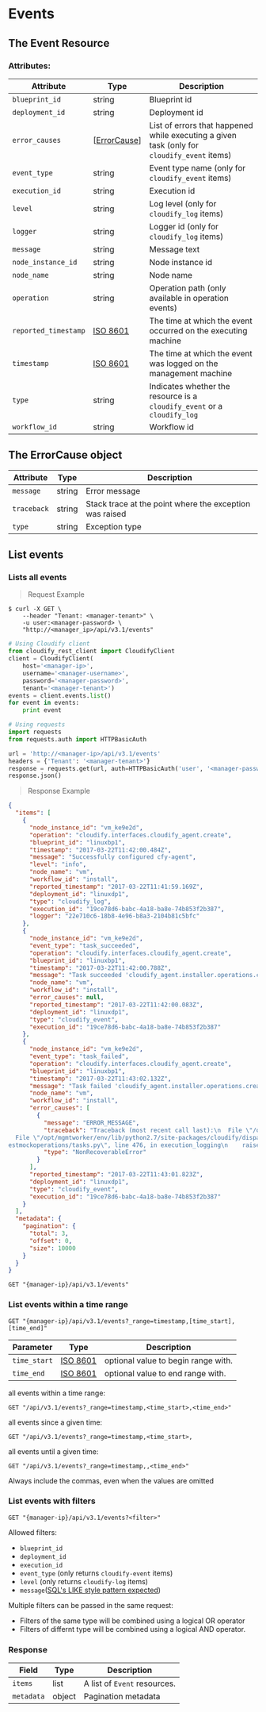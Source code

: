 # Events

## The Event Resource

### Attributes:

Attribute | Type | Description
--------- | ---- | -----------
`blueprint_id` | string | Blueprint id
`deployment_id` | string | Deployment id
`error_causes` | [[ErrorCause](#the-errorcause-object)] | List of errors that happened while executing a given task (only for `cloudify_event` items)
`event_type` | string | Event type name (only for `cloudify_event` items)
`execution_id` | string | Execution id
`level` | string | Log level (only for `cloudify_log` items)
`logger` | string | Logger id (only for `cloudify_log` items)
`message` | string | Message text
`node_instance_id` | string | Node instance id
`node_name` | string | Node name
`operation` | string | Operation path (only available in operation events)
`reported_timestamp` | [ISO 8601](https://en.wikipedia.org/wiki/ISO_8601) | The time at which the event occurred on the executing machine
`timestamp` | [ISO 8601](https://en.wikipedia.org/wiki/ISO_8601) | The time at which the event was logged on the management machine
`type` | string | Indicates whether the resource is a `cloudify_event` or a `cloudify_log`
`workflow_id` | string | Workflow id

## The ErrorCause object

Attribute | Type | Description
--------- | ---- | -----------
`message` | string | Error message
`traceback` | string | Stack trace at the point where the exception was raised
`type` | string | Exception type


## List events

### Lists all events

> Request Example

```shell
$ curl -X GET \
    --header "Tenant: <manager-tenant>" \
    -u user:<manager-password> \
    "http://<manager_ip>/api/v3.1/events"
```

```python
# Using Cloudify client
from cloudify_rest_client import CloudifyClient
client = CloudifyClient(
    host='<manager-ip>',
    username='<manager-username>',
    password='<manager-password>',
    tenant='<manager-tenant>')
events = client.events.list()
for event in events:
    print event

# Using requests
import requests
from requests.auth import HTTPBasicAuth

url = 'http://<manager-ip>/api/v3.1/events'
headers = {'Tenant': '<manager-tenant>'}
response = requests.get(url, auth=HTTPBasicAuth('user', '<manager-password>'), headers=headers)
response.json()
```

> Response Example

```json
{
  "items": [
    {
      "node_instance_id": "vm_ke9e2d",
      "operation": "cloudify.interfaces.cloudify_agent.create",
      "blueprint_id": "linuxbp1",
      "timestamp": "2017-03-22T11:42:00.484Z",
      "message": "Successfully configured cfy-agent",
      "level": "info",
      "node_name": "vm",
      "workflow_id": "install",
      "reported_timestamp": "2017-03-22T11:41:59.169Z",
      "deployment_id": "linuxdp1",
      "type": "cloudify_log",
      "execution_id": "19ce78d6-babc-4a18-ba8e-74b853f2b387",
      "logger": "22e710c6-18b8-4e96-b8a3-2104b81c5bfc"
    },
    {
      "node_instance_id": "vm_ke9e2d",
      "event_type": "task_succeeded",
      "operation": "cloudify.interfaces.cloudify_agent.create",
      "blueprint_id": "linuxbp1",
      "timestamp": "2017-03-22T11:42:00.788Z",
      "message": "Task succeeded 'cloudify_agent.installer.operations.create'",
      "node_name": "vm",
      "workflow_id": "install",
      "error_causes": null,
      "reported_timestamp": "2017-03-22T11:42:00.083Z",
      "deployment_id": "linuxdp1",
      "type": "cloudify_event",
      "execution_id": "19ce78d6-babc-4a18-ba8e-74b853f2b387"
    },
    {
      "node_instance_id": "vm_ke9e2d",
      "event_type": "task_failed",
      "operation": "cloudify.interfaces.cloudify_agent.create",
      "blueprint_id": "linuxbp1",
      "timestamp": "2017-03-22T11:43:02.132Z",
      "message": "Task failed 'cloudify_agent.installer.operations.create' -> ERROR_MESSAGE",
      "node_name": "vm",
      "workflow_id": "install",
      "error_causes": [
        {
          "message": "ERROR_MESSAGE",
          "traceback": "Traceback (most recent call last):\n  File \"/opt/mgmtworker/env/lib/python2.7/site-packages/cloudify/dispatch.py\", line 624, in main\n
  File \"/opt/mgmtworker/env/lib/python2.7/site-packages/cloudify/dispatch.py\", line 389, in handle\n  File \"/opt/mgmtworker/env/lib/python2.7/site-packages/t
estmockoperations/tasks.py\", line 476, in execution_logging\n    raise NonRecoverableError('ERROR_MESSAGE', causes=causes)\nNonRecoverableError: ERROR_MESSAGE\n",
          "type": "NonRecoverableError"
        }
      ],
      "reported_timestamp": "2017-03-22T11:43:01.823Z",
      "deployment_id": "linuxdp1",
      "type": "cloudify_event",
      "execution_id": "19ce78d6-babc-4a18-ba8e-74b853f2b387"
    }
  ],
  "metadata": {
    "pagination": {
      "total": 3,
      "offset": 0,
      "size": 10000
    }
  }
}
```

`GET "{manager-ip}/api/v3.1/events"`

### List events within a time range

`GET "{manager-ip}/api/v3.1/events?_range=timestamp,[time_start],[time_end]"`

Parameter | Type | Description
--------- | ------- | -------
`time_start` | [ISO 8601](https://en.wikipedia.org/wiki/ISO_8601) | optional value to begin range with.
`time_end` | [ISO 8601](https://en.wikipedia.org/wiki/ISO_8601) | optional value to end range with.

all events within a  time range:

`GET "/api/v3.1/events?_range=timestamp,<time_start>,<time_end>"`

all events since a given time:

`GET "/api/v3.1/events?_range=timestamp,<time_start>,`

all events until a given time:

`GET "/api/v3.1/events?_range=timestamp,,<time_end>"`

<aside class="notice">
Always include the commas, even when the values are omitted
</aside>

### List events with filters

`GET "{manager-ip}/api/v3.1/events?<filter>"`

Allowed filters:

- `blueprint_id`
- `deployment_id`
- `execution_id`
- `event_type` (only returns `cloudify-event` items)
- `level` (only returns `cloudify-log` items)
- `message`([SQL's LIKE style pattern expected](https://www.postgresql.org/docs/9.5/static/functions-matching.html#FUNCTIONS-LIKE))

Multiple filters can be passed in the same request:

- Filters of the same type will be combined using a logical OR operator
- Filters of differnt type will be combined using a logical AND operator.

### Response

Field | Type | Description
--------- | ------- | -------
`items` | list | A list of `Event` resources.
`metadata` | object | Pagination metadata
